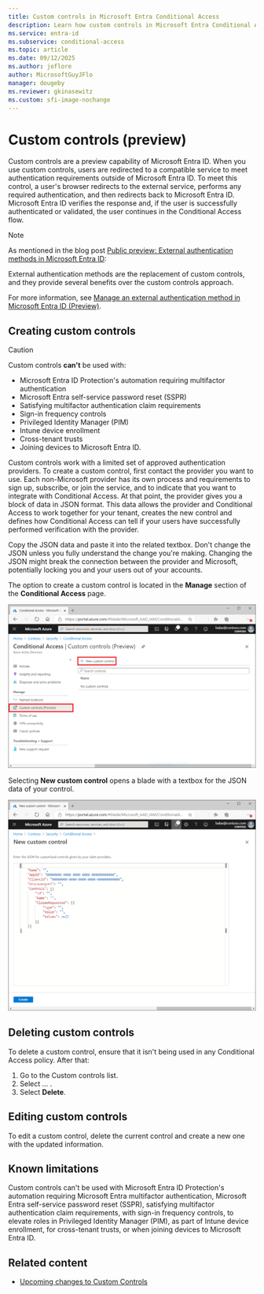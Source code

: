 ```yaml
---
title: Custom controls in Microsoft Entra Conditional Access
description: Learn how custom controls in Microsoft Entra Conditional Access work.
ms.service: entra-id
ms.subservice: conditional-access
ms.topic: article
ms.date: 09/12/2025
ms.author: joflore
author: MicrosoftGuyJFlo
manager: dougeby
ms.reviewer: gkinasewitz
ms.custom: sfi-image-nochange
---
```

# Custom controls (preview)

Custom controls are a preview capability of Microsoft Entra ID. When you use custom controls, users are redirected to a compatible service to meet authentication requirements outside of Microsoft Entra ID. To meet this control, a user's browser redirects to the external service, performs any required authentication, and then redirects back to Microsoft Entra ID. Microsoft Entra ID verifies the response and, if the user is successfully authenticated or validated, the user continues in the Conditional Access flow.

> [!NOTE]
> As mentioned in the blog post [Public preview: External authentication methods in Microsoft Entra ID](https://techcommunity.microsoft.com/t5/microsoft-entra-blog/public-preview-external-authentication-methods-in-microsoft/ba-p/4078808):
>
> External authentication methods are the replacement of custom controls, and they provide several benefits over the custom controls approach.

For more information, see [Manage an external authentication method in Microsoft Entra ID (Preview)](../authentication/how-to-authentication-external-method-manage.md).

## Creating custom controls

> [!CAUTION]
> Custom controls **can't** be used with: 
> 
> - Microsoft Entra ID Protection's automation requiring multifactor authentication
> - Microsoft Entra self-service password reset (SSPR)
> - Satisfying multifactor authentication claim requirements
> - Sign-in frequency controls
> - Privileged Identity Manager (PIM)
> - Intune device enrollment
> - Cross-tenant trusts
> - Joining devices to Microsoft Entra ID.

Custom controls work with a limited set of approved authentication providers. To create a custom control, first contact the provider you want to use. Each non-Microsoft provider has its own process and requirements to sign up, subscribe, or join the service, and to indicate that you want to integrate with Conditional Access. At that point, the provider gives you a block of data in JSON format. This data allows the provider and Conditional Access to work together for your tenant, creates the new control and defines how Conditional Access can tell if your users have successfully performed verification with the provider.

Copy the JSON data and paste it into the related textbox. Don't change the JSON unless you fully understand the change you're making. Changing the JSON might break the connection between the provider and Microsoft, potentially locking you and your users out of your accounts.

The option to create a custom control is located in the **Manage** section of the **Conditional Access** page.

![Custom controls interface in Conditional Access](./media/controls/custom-controls-conditional-access.png)

Selecting **New custom control** opens a blade with a textbox for the JSON data of your control.  

![New custom control](./media/controls/new-custom-controls-conditional-access.png)

## Deleting custom controls

To delete a custom control, ensure that it isn't being used in any Conditional Access policy. After that:

1. Go to the Custom controls list.
1. Select … .
1. Select **Delete**.

## Editing custom controls

To edit a custom control, delete the current control and create a new one with the updated information.

## Known limitations

Custom controls can't be used with Microsoft Entra ID Protection's automation requiring Microsoft Entra multifactor authentication, Microsoft Entra self-service password reset (SSPR), satisfying multifactor authentication claim requirements, with sign-in frequency controls, to elevate roles in Privileged Identity Manager (PIM), as part of Intune device enrollment, for cross-tenant trusts, or when joining devices to Microsoft Entra ID.

## Related content

- [Upcoming changes to Custom Controls](https://techcommunity.microsoft.com/t5/microsoft-entra-azure-ad-blog/upcoming-changes-to-custom-controls/ba-p/1144696)
